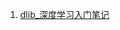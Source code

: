 1.  [dlib_深度学习入门笔记](https://karlfreecss.github.io/freecss.github.io/dlib_%E6%B7%B1%E5%BA%A6%E5%AD%A6%E4%B9%A0%E5%85%A5%E9%97%A8%E7%AC%94%E8%AE%B0.html)
